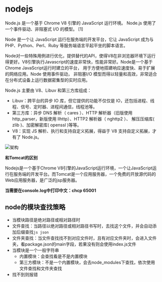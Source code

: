 # nodejs

Node.js 是一个基于 Chrome V8 引擎的 JavaScript 运行环境。 Node.js 使用了一个事件驱动、非阻塞式 I/O 的模型。 [1]

Node 是一个让 JavaScript 运行在服务端的开发平台，它让 JavaScript 成为与PHP、Python、Perl、Ruby 等服务端语言平起平坐的脚本语言。

Node对一些特殊用例进行优化，提供替代的API，使得V8在非浏览器环境下运行得更好。V8引擎执行Javascript的速度非常快，性能非常好。Node是一个基于Chrome JavaScript运行时建立的平台， 用于方便地搭建响应速度快、易于扩展的网络应用。Node 使用事件驱动， 非阻塞I/O 模型而得以轻量和高效，非常适合在分布式设备上运行数据密集型的实时应用。

Node.js 主要由 V8、Libuv 和第三方库组成：

- Libuv：跨平台的异步 IO 库，但它提供的功能不仅仅是 IO，还包括进程、线程、信号、定时器、进程间通信，线程池等。
- 第三方库：异步 DNS 解析（ cares ）、HTTP 解析器（旧版使用 http_parser，新版使用 llhttp）、HTTP2 解析器（ nghttp2 ）、 解压压缩库( zlib )、加密解密库( openssl )等等。
- V8：实现 JS 解析、执行和支持自定义拓展，得益于 V8 支持自定义拓展，才有了 Node.js。

![架构](https://p3-juejin.byteimg.com/tos-cn-i-k3u1fbpfcp/bf4dd465fc8c4ebf84265af17072ec65~tplv-k3u1fbpfcp-zoom-in-crop-mark:4536:0:0:0.awebp)


**和Tomcat的区别**

Nodejs是一个基于Chrome V8引擎的JavaScript运行环境，一个让JavaScript运行在服务端的开发平台。而Tomcat是一个应用服务器，一个免费的开放源代码的Web应用服务器，是广泛的jsp服务器。

**当需要在console.log中打印中文：chcp 65001**


## node的模块查找策略

- 当模块路径是绝对路径或相对路径时
 - 文件查找：当路径以绝对路径或相对路径书写时，去找这个文件，并会自动添加后缀查找`js json`
 - 文件夹查找：当文件查找找不到对应文件时，且有对应文件夹时，会进入文件夹，看package.json的main字段，若果没有则会使用index.js文件
- 当模块是一个一般字符串
  - 内置模块：会查找看是不是内置模块
  - 第三方模块：不是一个内置模块，会去node_modules下查找，依次使用文件查找和文件夹查找
- 找不到则报错
